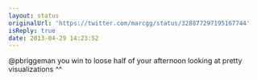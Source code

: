 ```yaml
---
layout: status
originalUrl: 'https://twitter.com/marcgg/status/328877297195167744'
isReply: true
date: 2013-04-29 14:23:52
---
```


@pbriggeman you win to loose half of your afternoon looking at pretty visualizations ^^
